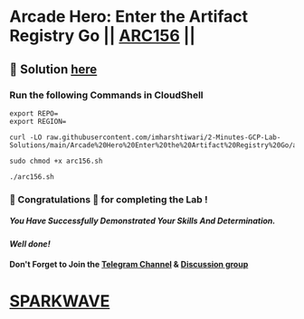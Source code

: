 # Arcade Hero: Enter the Artifact Registry Go || [ARC156](https://www.cloudskillsboost.google/focuses/89729?parent=catalog) ||

## 🔑 Solution [here](https://www.youtube.com/@sparkwave.01)

### Run the following Commands in CloudShell

```
export REPO=
export REGION=
```
```
curl -LO raw.githubusercontent.com/imharshtiwari/2-Minutes-GCP-Lab-Solutions/main/Arcade%20Hero%20Enter%20the%20Artifact%20Registry%20Go/arc156.sh

sudo chmod +x arc156.sh

./arc156.sh
```

### 🐼 Congratulations 🎉 for completing the Lab !

##### *You Have Successfully Demonstrated Your Skills And Determination.*

#### *Well done!*

#### Don't Forget to Join the [Telegram Channel](https://t.me/sparkwave.01) & [Discussion group](https://t.me/sparkwave.01chats)

# [SPARKWAVE](https://www.youtube.com/@sparkwave.01)
